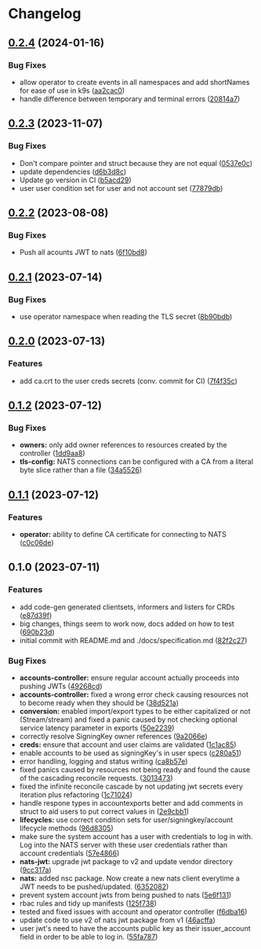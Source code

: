 # Changelog

## [0.2.4](https://github.com/versori-oss/nats-account-operator/compare/v0.2.3...v0.2.4) (2024-01-16)


### Bug Fixes

* allow operator to create events in all namespaces and add shortNames for ease of use in k9s ([aa2cac0](https://github.com/versori-oss/nats-account-operator/commit/aa2cac062c31e7ea38c18e626404811dce8cb41e))
* handle difference between temporary and terminal errors ([20814a7](https://github.com/versori-oss/nats-account-operator/commit/20814a7ba93951793354efb37fc0b6a5279cacb1))

## [0.2.3](https://github.com/versori-oss/nats-account-operator/compare/v0.2.2...v0.2.3) (2023-11-07)


### Bug Fixes

* Don't compare pointer and struct because they are not equal ([0537e0c](https://github.com/versori-oss/nats-account-operator/commit/0537e0c9aa5b3916db79c262ca9a5d58b6d7a57a))
* update dependencies ([d6b3d8c](https://github.com/versori-oss/nats-account-operator/commit/d6b3d8c00208e3a64a7c0625ebf2515fafb3fce7))
* Update go version in CI ([b5acd29](https://github.com/versori-oss/nats-account-operator/commit/b5acd292f71ac905be761d368bca5d0ca508709f))
* user user condition set for user and not account set ([77879db](https://github.com/versori-oss/nats-account-operator/commit/77879db41faae3d534c3af9e588ac2c2b24620ac))

## [0.2.2](https://github.com/versori-oss/nats-account-operator/compare/v0.2.1...v0.2.2) (2023-08-08)


### Bug Fixes

* Push  all acounts JWT to nats ([6f10bd8](https://github.com/versori-oss/nats-account-operator/commit/6f10bd8b4138b0aadf79daf26afea5e08c7d3ad4))

## [0.2.1](https://github.com/versori-oss/nats-account-operator/compare/v0.2.0...v0.2.1) (2023-07-14)


### Bug Fixes

* use operator namespace when reading the TLS secret ([8b90bdb](https://github.com/versori-oss/nats-account-operator/commit/8b90bdb738b2e79cf7e3958bdfbda925134f2aaa))

## [0.2.0](https://github.com/versori-oss/nats-account-operator/compare/v0.1.2...v0.2.0) (2023-07-13)


### Features

* add ca.crt to the user creds secrets (conv. commit for CI) ([7f4f35c](https://github.com/versori-oss/nats-account-operator/commit/7f4f35c9bbbf0a5b518dddabd6d1211562a5a18c))

## [0.1.2](https://github.com/versori-oss/nats-account-operator/compare/v0.1.1...v0.1.2) (2023-07-12)


### Bug Fixes

* **owners:** only add owner references to resources created by the controller ([1dd9aa8](https://github.com/versori-oss/nats-account-operator/commit/1dd9aa883c66b3e2bf52b71f990cff133b3a4173))
* **tls-config:** NATS connections can be configured with a CA from a literal byte slice rather than a file ([34a5526](https://github.com/versori-oss/nats-account-operator/commit/34a55265172f18775c97f6b7f8f9391c093fd641))

## [0.1.1](https://github.com/versori-oss/nats-account-operator/compare/v0.1.0...v0.1.1) (2023-07-12)


### Features

* **operator:** ability to define CA certificate for connecting to NATS ([c0c06de](https://github.com/versori-oss/nats-account-operator/commit/c0c06de5ca81c0a0d9b6df10927a63acd1a44784))

## 0.1.0 (2023-07-11)


### Features

* add code-gen generated clientsets, informers and listers for CRDs ([e87d39f](https://github.com/versori-oss/nats-account-operator/commit/e87d39f05d154de238c710f5975d92c7b3759801))
* big changes, things seem to work now, docs added on how to test ([690b23d](https://github.com/versori-oss/nats-account-operator/commit/690b23de47535456a85736e60e1890f8b8ea4d88))
* initial commit with README.md and ./docs/specification.md ([82f2c27](https://github.com/versori-oss/nats-account-operator/commit/82f2c27abaa9d87ae9ab4ad8338c507649289ea1))


### Bug Fixes

* **accounts-controller:** ensure regular account actually proceeds into pushing JWTs ([49268cd](https://github.com/versori-oss/nats-account-operator/commit/49268cd08cbc842604906374c4b2c7d3692a10e9))
* **accounts-controller:** fixed a wrong error check causing resources not to become ready when they should be ([38d521a](https://github.com/versori-oss/nats-account-operator/commit/38d521ad51685f1d45ac87f2c909e3003856dbbe))
* **conversion:** enabled import/export types to be either capitalized or not (Stream/stream) and fixed a panic caused by not checking optional service latency parameter in exports ([50e2239](https://github.com/versori-oss/nats-account-operator/commit/50e2239a3ce53f3fe81e63430969b9f733477efa))
* correctly resolve SigningKey owner references ([9a2066e](https://github.com/versori-oss/nats-account-operator/commit/9a2066e1e2ad48ef37f9ec0239d405a662b8682c))
* **creds:** ensure that account and user claims are validated ([1c1ac85](https://github.com/versori-oss/nats-account-operator/commit/1c1ac85f3c033dc12f0718ae63a90f62e45a2872))
* enable accounts to be used as signingKey's in user specs ([c280a51](https://github.com/versori-oss/nats-account-operator/commit/c280a519c75429702e818597f4121ca6b0fedf59))
* error handling, logging and status writing ([ca8b57e](https://github.com/versori-oss/nats-account-operator/commit/ca8b57e55902348a258d9db85c6968d2c3c828d3))
* fixed panics caused by resources not being ready and found the cause of the cascading reconcile requests. ([3013473](https://github.com/versori-oss/nats-account-operator/commit/301347309c041c69fec40822d3d68c1c5ec647a6))
* fixed the infinite reconcile cascade by not updating jwt secrets every iteration plus refactoring ([1c71024](https://github.com/versori-oss/nats-account-operator/commit/1c71024783972da5fedf184429343806929a8962))
* handle respone types in accountexports better and add comments in struct to aid users to put correct values in ([2e9cbb1](https://github.com/versori-oss/nats-account-operator/commit/2e9cbb1e015f6da550244370acc99d8ed9b627da))
* **lifecycles:** use correct condition sets for user/signingkey/account lifecycle methods ([96d8305](https://github.com/versori-oss/nats-account-operator/commit/96d83059327a521632ff5aa484677d0a54927728))
* make sure the system account has a user with credentials to log in with. Log into the NATS server with these user credentials rather than account credentials ([57e4866](https://github.com/versori-oss/nats-account-operator/commit/57e4866958b9046234269e0367da1c3232acd6c8))
* **nats-jwt:** upgrade jwt package to v2 and update vendor directory ([9cc317a](https://github.com/versori-oss/nats-account-operator/commit/9cc317a6381410319d6365acb1fee9e83bbee429))
* **nats:** added nsc package. Now create a new nats client everytime a JWT needs to be pushed/updated. ([6352082](https://github.com/versori-oss/nats-account-operator/commit/6352082b529152e8bc140ee49b8be0ab1010a5ba))
* prevent system account jwts from being pushed to nats ([5e6f131](https://github.com/versori-oss/nats-account-operator/commit/5e6f1312cf879792abdbf243da509d72df76c10b))
* rbac rules and tidy up manifests ([125f738](https://github.com/versori-oss/nats-account-operator/commit/125f7385dd98aa172e52b80c0abaad7974d0905c))
* tested and fixed issues with account and operator controller ([f6dba16](https://github.com/versori-oss/nats-account-operator/commit/f6dba169df4034c23d68d1f51590262d2cb82c4f))
* update code to use v2 of nats jwt package from v1 ([46acffa](https://github.com/versori-oss/nats-account-operator/commit/46acffae783d4910b7a59958c64084b87118dd4b))
* user jwt's need to have the accounts public key as their issuer_account field in order to be able to log in. ([55fa787](https://github.com/versori-oss/nats-account-operator/commit/55fa787129eec5622bc6ac035f27a8d6e8a48d86))
